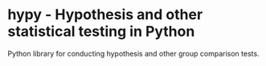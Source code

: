 # hypy - Hypothesis and other statistical testing in Python

Python library for conducting hypothesis and other group comparison tests.